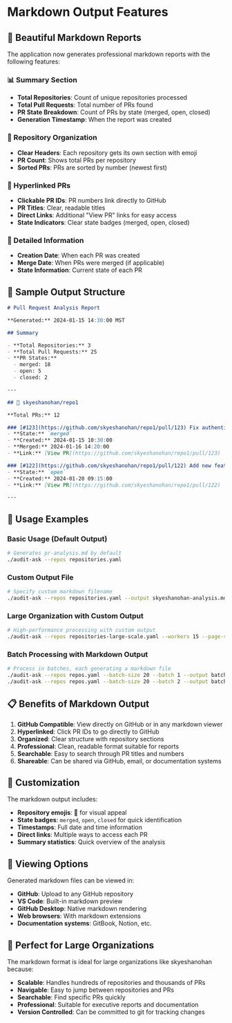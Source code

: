 # Markdown Output Features

## 🎨 Beautiful Markdown Reports

The application now generates professional markdown reports with the following features:

### 📊 Summary Section
- **Total Repositories**: Count of unique repositories processed
- **Total Pull Requests**: Total number of PRs found
- **PR State Breakdown**: Count of PRs by state (merged, open, closed)
- **Generation Timestamp**: When the report was created

### 📁 Repository Organization
- **Clear Headers**: Each repository gets its own section with emoji
- **PR Count**: Shows total PRs per repository
- **Sorted PRs**: PRs are sorted by number (newest first)

### 🔗 Hyperlinked PRs
- **Clickable PR IDs**: PR numbers link directly to GitHub
- **PR Titles**: Clear, readable titles
- **Direct Links**: Additional "View PR" links for easy access
- **State Indicators**: Clear state badges (merged, open, closed)

### 📅 Detailed Information
- **Creation Date**: When each PR was created
- **Merge Date**: When PRs were merged (if applicable)
- **State Information**: Current state of each PR

## 🎯 Sample Output Structure

```markdown
# Pull Request Analysis Report

**Generated:** 2024-01-15 14:30:00 MST

## Summary

- **Total Repositories:** 3
- **Total Pull Requests:** 25
- **PR States:**
  - merged: 18
  - open: 5
  - closed: 2

---

## 📁 skyeshanohan/repo1

**Total PRs:** 12

### [#123](https://github.com/skyeshanohan/repo1/pull/123) Fix authentication bug
- **State:** `merged`
- **Created:** 2024-01-15 10:30:00
- **Merged:** 2024-01-16 14:20:00
- **Link:** [View PR](https://github.com/skyeshanohan/repo1/pull/123)

### [#122](https://github.com/skyeshanohan/repo1/pull/122) Add new feature
- **State:** `open`
- **Created:** 2024-01-20 09:15:00
- **Link:** [View PR](https://github.com/skyeshanohan/repo1/pull/122)

---
```

## 🚀 Usage Examples

### Basic Usage (Default Output)
```bash
# Generates pr-analysis.md by default
./audit-ask --repos repositories.yaml
```

### Custom Output File
```bash
# Specify custom markdown filename
./audit-ask --repos repositories.yaml --output skyeshanohan-analysis.md
```

### Large Organization with Custom Output
```bash
# High-performance processing with custom output
./audit-ask --repos repositories-large-scale.yaml --workers 15 --page-size 250 --output org-analysis.md
```

### Batch Processing with Markdown Output
```bash
# Process in batches, each generating a markdown file
./audit-ask --repos repos.yaml --batch-size 20 --batch 1 --output batch1.md
./audit-ask --repos repos.yaml --batch-size 20 --batch 2 --output batch2.md
```

## 📋 Benefits of Markdown Output

1. **GitHub Compatible**: View directly on GitHub or in any markdown viewer
2. **Hyperlinked**: Click PR IDs to go directly to GitHub
3. **Organized**: Clear structure with repository sections
4. **Professional**: Clean, readable format suitable for reports
5. **Searchable**: Easy to search through PR titles and numbers
6. **Shareable**: Can be shared via GitHub, email, or documentation systems

## 🔧 Customization

The markdown output includes:
- **Repository emojis**: 📁 for visual appeal
- **State badges**: `merged`, `open`, `closed` for quick identification
- **Timestamps**: Full date and time information
- **Direct links**: Multiple ways to access each PR
- **Summary statistics**: Quick overview of the analysis

## 📱 Viewing Options

Generated markdown files can be viewed in:
- **GitHub**: Upload to any GitHub repository
- **VS Code**: Built-in markdown preview
- **GitHub Desktop**: Native markdown rendering
- **Web browsers**: With markdown extensions
- **Documentation systems**: GitBook, Notion, etc.

## 🎯 Perfect for Large Organizations

The markdown format is ideal for large organizations like skyeshanohan because:
- **Scalable**: Handles hundreds of repositories and thousands of PRs
- **Navigable**: Easy to jump between repositories and PRs
- **Searchable**: Find specific PRs quickly
- **Professional**: Suitable for executive reports and documentation
- **Version Controlled**: Can be committed to git for tracking changes

